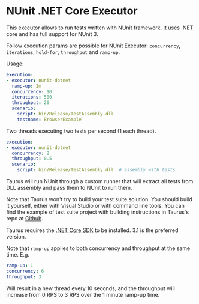 # NUnit .NET Core Executor

This executor allows to run tests written with NUnit framework. It uses .NET core and has full support for NUnit 3.

Follow execution params are possible for NUnit Executor: `concurrency`, `iterations`, `hold-for`, `throughput` and `ramp-up`.

Usage:
```yaml
execution:
- executor: nunit-dotnet
  ramp-up: 2m
  concurrency: 10
  iterations: 500
  throughput: 20
  scenario:
    script: bin/Release/TestAssembly.dll
    testname: BrowserExample
```

Two threads executing two tests per second (1 each thread).
```yaml
execution:
- executor: nunit-dotnet
  concurrency: 2
  throughput: 0.5
  scenario:
    script: bin/Release/TestAssembly.dll  # assembly with tests
```

Taurus will run NUnit through a custom runner that will extract all tests from DLL assembly
and pass them to NUnit to run them.

Note that Taurus won't try to build your test suite solution. You should build it yourself,
either with Visual Studio or with command line tools. You can find the example of
test suite project with building instructions in Taurus's repo at
[Github](https://github.com/Blazemeter/taurus/tree/master/examples/selenium/nunit-dotnetcore/).

Taurus requires the [.NET Core SDK](https://dotnet.microsoft.com/download/dotnet-core/3.1) to be installed. 3.1 is the preferred
version.

Note that `ramp-up` applies to both concurrency and throughput at the same time.
E.g.
```yaml
ramp-up: 1
concurrency: 6
throughput: 3
```

Will result in a new thread every 10 seconds, and the throughput will increase from 0 RPS to 3 RPS over the 1 minute ramp-up time.
